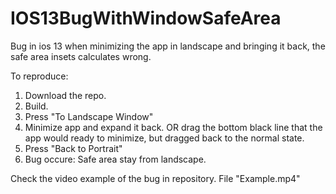 # IOS13BugWithWindowSafeArea
Bug in ios 13 when minimizing the app in landscape and bringing it back, the safe area insets calculates wrong.

To reproduce:
1) Download the repo.
2) Build.
3) Press "To Landscape Window"
4) Minimize app and expand it back. OR drag the bottom black line that the app would ready to minimize, but dragged back to the normal state.
5) Press "Back to Portrait"
6) Bug occure: Safe area stay from landscape.

Check the video example of the bug in repository. File "Example.mp4"
